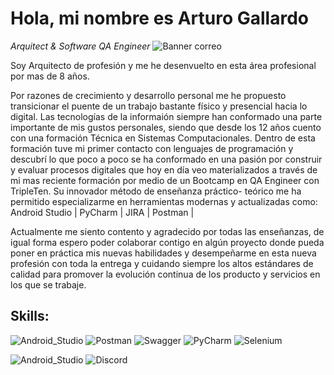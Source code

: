 # Hola, mi nombre es Arturo Gallardo 

_Arquitect & Software QA Engineer_
![Banner correo](https://github.com/user-attachments/assets/f762ac76-9149-4680-933b-035b772f6a15)

Soy Arquitecto de profesión y me he desenvuelto en esta área profesional por mas de 8 años.

Por razones de crecimiento y desarrollo personal me he propuesto transicionar el puente de un trabajo bastante físico y presencial hacia lo digital. Las tecnologías de la informaión siempre han conformado una parte importante de mis gustos personales, siendo que desde los 12 años cuento con una formación Técnica en Sistemas Computacionales. Dentro de esta formación tuve mi primer contacto con lenguajes de programación y descubrí lo que poco a poco se ha conformado en una pasión por construir y evaluar procesos digitales que hoy en día veo materializados a través de mi mas reciente formación por medio de un Bootcamp en QA Engineer con TripleTen. Su innovador método de enseñanza práctico- teórico me ha permitido especializarme en herramientas modernas y actualizadas como: Android Studio | PyCharm | JIRA | Postman |

Actualmente me siento contento y agradecido por todas las enseñanzas, de igual forma espero poder colaborar contigo en algún proyecto donde pueda poner en práctica mis nuevas habilidades y desempeñarme en esta nueva profesión con toda la entrega y cuidando siempre los altos estándares de calidad para promover la evolución continua de los producto y servicios en los que se trabaje.

## Skills:

![Android_Studio](https://img.shields.io/badge/Android_Studio-3DDC84?style=for-the-badge&logo=android-studio&logoColor=white)
![Postman](https://img.shields.io/badge/Postman-FF6C37?style=for-the-badge&logo=Postman&logoColor=white)
![Swagger](https://img.shields.io/badge/Swagger-85EA2D?style=for-the-badge&logo=Swagger&logoColor=white)
![PyCharm](https://img.shields.io/badge/PyCharm-000000.svg?&style=for-the-badge&logo=PyCharm&logoColor=white)
![Selenium](https://img.shields.io/badge/Selenium-43B02A?style=for-the-badge&logo=Selenium&logoColor=white)

![Android_Studio](https://img.shields.io/badge/Android_Studio-3DDC84?style=for-the-badge&logo=android-studio&logoColor=white)
![Discord](https://img.shields.io/badge/Discord-5865F2?style=for-the-badge&logo=discord&logoColor=white)


<!--
**ARGAtech-debug/ARGAtech-debug** is a ✨ _special_ ✨ repository because its `README.md` (this file) appears on your GitHub profile.

Here are some ideas to get you started:

- 🔭 I’m currently working on ...
- 🌱 I’m currently learning ...
- 👯 I’m looking to collaborate on ...
- 🤔 I’m looking for help with ...
- 💬 Ask me about ...
- 📫 How to reach me: ...
- 😄 Pronouns: ...
- ⚡ Fun fact: ...
-->
